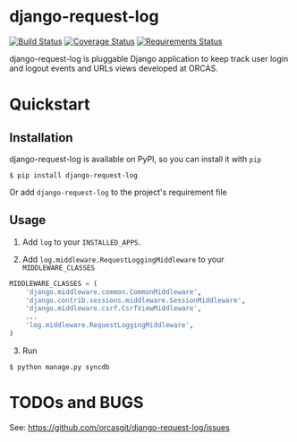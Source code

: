 django-request-log
==================
[![Build Status](https://travis-ci.org/orcasgit/django-request-log.png)](https://travis-ci.org/orcasgit/django-request-log) [![Coverage Status](https://coveralls.io/repos/orcasgit/django-request-log/badge.png)](https://coveralls.io/r/orcasgit/django-request-log) [![Requirements Status](https://requires.io/github/orcasgit/django-request-log/requirements.png?branch=master)](https://requires.io/github/orcasgit/django-request-log/requirements/?branch=master)

django-request-log is pluggable Django application to keep track user login and logout events and URLs views 
developed at ORCAS.

Quickstart
==========

Installation
------------

django-request-log is available on PyPI, so you can install it with `pip`

```
$ pip install django-request-log
```

Or add `django-request-log` to the project's requirement file

Usage
-----

1. Add `log` to your `INSTALLED_APPS`.

2. Add `log.middleware.RequestLoggingMiddleware` to your `MIDDLEWARE_CLASSES`

```python
MIDDLEWARE_CLASSES = (
    'django.middleware.common.CommonMiddleware',
    'django.contrib.sessions.middleware.SessionMiddleware',
    'django.middleware.csrf.CsrfViewMiddleware',
    ...
    'log.middleware.RequestLoggingMiddleware',
)
```

3. Run

```
$ python manage.py syncdb
```

TODOs and BUGS
==============

See: https://github.com/orcasgit/django-request-log/issues
